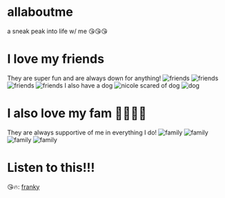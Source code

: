 # allaboutme
a sneak peak into life w/ me 😘😘😘 
# I love my friends
They are super fun and are always down for anything!
![friends](https://mail.google.com/mail/u/0?ui=2&ik=a48573bed3&attid=0.1&permmsgid=msg-a:r-3450780983200414110&th=183a08af99f91575&view=fimg&fur=ip&sz=s0-l75-ft&attbid=ANGjdJ8vpnWgMJZZTL9I_zD5bJidYMEFwSdZB7K82L6j7t33eIPZbMFuj2oCnsvw2io2F3MqzXRXTBrCb49BVNhjwje8zT_SGj0zsTVjWUlqv0jK55ofMaB2j1DuJ6k&disp=emb&realattid=183a08ad5766bb5252f1)
![friends](https://mail.google.com/mail/u/0?ui=2&ik=a48573bed3&attid=0.3&permmsgid=msg-a:r-3450780983200414110&th=183a08af99f91575&view=fimg&fur=ip&sz=s0-l75-ft&attbid=ANGjdJ827TIw4U__HcbHuixqBxHMp5GGp1mYBOnzdZOT2EEyEFyOYZidax_WW0SmydS-Jv9KJxEKZooWQDfHQuJR13apq7ujzUstmmJ8DccN2vkaaYAVrwu71Azvhoo&disp=emb&realattid=183a08ae5a2a328fd2d3)
![friends](https://mail.google.com/mail/u/0?ui=2&ik=a48573bed3&attid=0.4&permmsgid=msg-a:r-4208344548229345321&th=183a09609d291c81&view=fimg&fur=ip&sz=s0-l75-ft&attbid=ANGjdJ_GKA5T3HeALmrSluPfEZb6hZU92Vx2N2zvGewmuQOCFvfvnBGWkphX6ZPVblf5qwRG6_wlXhgzCx2N4d5DalpBwJmqFCsmlEpgTMRnzcHJXOjInswdpZ_9dDk&disp=emb&realattid=183a08f46aae4e019f72)
![friends](https://mail.google.com/mail/u/0?ui=2&ik=a48573bed3&attid=0.3&permmsgid=msg-a:r-4208344548229345321&th=183a09609d291c81&view=fimg&fur=ip&sz=s0-l75-ft&attbid=ANGjdJ-yG4h3YgFdxQxCkpFV3u_Gw1RqpVolYNMac5aRcSu9Brzqiu0-aP12R0sRlBRkleS1dY1j9dhYjE4FjBdjQSvxEcpT54BiXs08MHDVXeW5hHWTqi0rO2nH5YI&disp=emb&realattid=183a08f5127e4e019f73)
I also have a dog 
![nicole scared of dog](https://mail.google.com/mail/u/0?ui=2&ik=a48573bed3&attid=0.2&permmsgid=msg-a:r-4208344548229345321&th=183a09609d291c81&view=fimg&fur=ip&sz=s0-l75-ft&attbid=ANGjdJ8UlXXwvP-HIzQnjp5nidlMkb7vGzp_bkQboSTsocqWsK_Cked-zRQ0_pLqkr_A-9GgIVHX_kPfFc3q3pBTV0NUgBQVH7MltksMlkzEQaWQG-SYULmkEuWWPE8&disp=emb&realattid=183a08f383ee4e019f71)
![dog](https://mail.google.com/mail/u/0?ui=2&ik=a48573bed3&attid=0.1&permmsgid=msg-a:r-4905183604454140823&th=183a0a0fba9fe112&view=fimg&fur=ip&sz=s0-l75-ft&attbid=ANGjdJ-KbIgZ46po19pvnmnYH4SBGj3m1G8Vqp-O5LjsNIiPbMPRXIY3C0WUhJWTlUN5LrNpD_vp6XG-_92thRTbY2RedJ7l9VZUxtFKBALrmL_PLWUb10JxSJfDh4E&disp=emb&realattid=183a0a0b067e4e019f71)
# I also love my fam 👨‍👩‍👧‍👧
They are always supportive of me in everything I do!
![family](https://mail.google.com/mail/u/0?ui=2&ik=a48573bed3&attid=0.4&permmsgid=msg-a:r-4540278911878446549&th=183a09c6e3371288&view=fimg&fur=ip&sz=s0-l75-ft&attbid=ANGjdJ_nbO312zVWSNr8NQ0_Tac5E_stEBcFogxSGPCmhxdk05dT2MyCy7yWwLzOYScAeQGFwe04cYKTSLqxy9l2Ce8CWuiaMEtUu-amOhBiR5jA32C4F1PeFgtLBfM&disp=emb&realattid=183a09c3f0ae4e019f72)
![family](https://mail.google.com/mail/u/0?ui=2&ik=a48573bed3&attid=0.3&permmsgid=msg-a:r-4540278911878446549&th=183a09c6e3371288&view=fimg&fur=ip&sz=s0-l75-ft&attbid=ANGjdJ88NKQJR84wuNwngnELBU4-dW8XN3Fd5Lkk6QK6Ai9JmR2_9VgbfpQN88X2m3gxTIW-lGcCn7S6em4lQVb1zz29IzH-EMfLTQlbqT6bQuBkFuPY_a1JYV5NpqE&disp=emb&realattid=183a09c4eb7e4e019f73)
![family](https://mail.google.com/mail/u/0?ui=2&ik=a48573bed3&attid=0.2&permmsgid=msg-a:r-4540278911878446549&th=183a09c6e3371288&view=fimg&fur=ip&sz=s0-l75-ft&attbid=ANGjdJ9tR_sM2oCNS6kG9H03M9TgXh_M9P6r20-hv124M30wa2NZbPLp7lSlWSnRl72tMTcdxmy51427izH0pyMwmPnainUVoTmHqC3ZLC_xv6HOuqBMe9CjpKBBajk&disp=emb&realattid=183a09c602ee4e019f74)
![family](https://mail.google.com/mail/u/0?ui=2&ik=a48573bed3&attid=0.1&permmsgid=msg-a:r-4540278911878446549&th=183a09c6e3371288&view=fimg&fur=ip&sz=s0-l75-ft&attbid=ANGjdJ-nLcRR6GfxypSTRQblil_gLY6GCxdsunt4rYwdgQV_Gb1H1WPhixB5vaxme_P5viwwYrGsPEt95YYD0_-EDvlxbNU1LJmihgo0KDffPc_eHCSoEB-hXYju_9g&disp=emb&realattid=183a09c349be4e019f71)
# Listen to this!!!
😘🔥: [franky](https://www.youtube.com/watch?v=dMV31MWIjLE)
